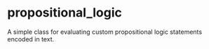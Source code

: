 # propositional_logic
A simple class for evaluating custom propositional logic statements encoded in text.
